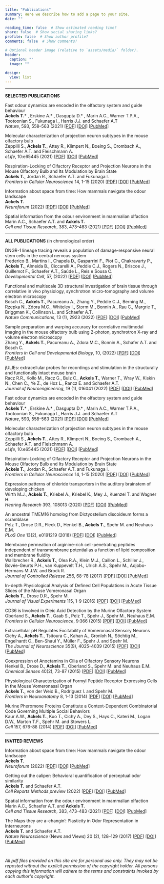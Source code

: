 ```yaml
---
title: "Publications"
summary: Here we describe how to add a page to your site.
date: ""

reading_time: false  # Show estimated reading time?
share: false  # Show social sharing links?
profile: false  # Show author profile?
comments: false  # Show comments?

# Optional header image (relative to `assets/media/` folder).
header:
  caption: ""
  image: ""

design:
  view: list 
---
```


<!-- # Publications   -->

---  


**SELECTED PUBLICATIONS**  

Fast odour dynamics are encoded in the olfactory system and guide behaviour  
**Ackels T.*** , Erskine A.* , Dasgupta D.* , Marin A.C., Warner T.P.A., Tootoonian S., Fukunaga I., Harris J.J. and Schaefer A.T  
*Nature*, 593, 558–563 (2021) [[PDF](https://ackelslab.com/uploads/pdf/Ackels_et_al_2021_Nature.pdf)] [[DOI](https://doi.org/10.1038/s41586-021-03514-2)] [[PubMed](https://pubmed.ncbi.nlm.nih.gov/33953395/)]

Molecular characterization of projection neuron subtypes in the mouse olfactory bulb  
Zeppilli S., **Ackels T.**, Attey R., Klimpert N., Boeing S., Crombach A., Schaefer A.T. and Fleischmann A.  
*eLife*, 10:e65445 (2021)  [[PDF](https://ackelslab.com/uploads/pdf/Zeppilli_et_al_elife_2021.pdf)] [[DOI](http://doi.org/10.7554/eLife.65445)] [[PubMed](https://pubmed.ncbi.nlm.nih.gov/34292150/)]

Respiration-Locking of Olfactory Receptor and Projection Neurons in the Mouse Olfactory Bulb and Its Modulation by Brain State  
**Ackels T.**, Jordan R., Schaefer A.T. and Fukunaga I.  
*Frontiers in Cellular Neuroscience* 14, 1-15 (2020)  [[PDF](https://ackelslab.com/uploads/pdf/Ackels_et_al_Front_CellNeur_2020.pdf)] [[DOI](https://doi.org/10.3389/fncel.2020.00220)] [[PubMed](https://pubmed.ncbi.nlm.nih.gov/32765224/)]

Information about space from time: How mammals navigate the odour landscape  
**Ackels T.**  
*Neuroforum* (2022)  [[PDF](https://ackelslab.com/uploads/pdf/Ackels_Neuroforum_2022.pdf)] [[DOI](https://doi.org/10.1515/nf-2022-0006)] [[PubMed](https://www.researchgate.net/publication/361307039_Information_about_space_from_time_how_mammals_navigate_the_odour_landscape)]  

Spatial information from the odour environment in mammalian olfaction  
Marin A.C., Schaefer A.T. and **Ackels T.**  
*Cell and Tissue Research*, 383, 473–483 (2021)  [[PDF](https://ackelslab.com/uploads/pdf/Marin_et_al_CTR_2021.pdf)] [[DOI](https://doi.org/10.1007/s00441-020-03395-3)] [[PubMed](https://pubmed.ncbi.nlm.nih.gov/33515294/)] 

---

**ALL PUBLICATIONS** (in chronological order) 


DNGR-1 lineage tracing reveals a population of damage-responsive neural stem cells in the central nervous system  
Frederico B., Martins I., Chapela D., Gasparrini F., Piot C., Chakravarty P., **Ackels T.**, Almeida B., Ciccarelli A., Peddie C.J., Rogers N., Briscoe J., Guillemot F., Schaefer A.T., Saúde L., Reis e Sousa C.  
*Developmental Cell*, 57, (2022) [[PDF](https://ackelslab.com/uploads/pdf/Frederico_et_al_DevCell_2022.pdf)] [[DOI](https://doi.org/10.1016/j.devcel.2022.07.012)] [[PubMed](https://pubmed.ncbi.nlm.nih.gov/35998585/)]

Functional and multiscale 3D structural investigation of brain tissue through correlative in vivo physiology, synchrotron micro-tomography and volume electron microscopy  
Bosch C., **Ackels T.**, Pacureanu A., Zhang Y., Peddie C.J., Berning M., Rzepka N., Zdora M.C., Whiteley I., Storm M., Bonnin A., Rau C., Margrie T., Briggman K., Collinson L. and Schaefer A.T.  
*Nature Communications*, 13 (1), 2923 (2022)  [[PDF](https://ackelslab.com/uploads/pdf/Bosch_et_al_Nat_Comms_2022.pdf)] [[DOI](https://doi.org/10.1038/s41467-022-30199-6)] [[PubMed](https://pubmed.ncbi.nlm.nih.gov/35614048/)]

Sample preparation and warping accuracy for correlative multimodal imaging in the mouse olfactory bulb using 2-photon, synchrotron X-ray and volume electron microscopy  
Zhang Y., **Ackels T.**, Pacureanu A., Zdora M.C., Bonnin A., Schafer A.T. and Bosch C.  
*Frontiers in Cell and Developmental Biology*, 10, (2022)   [[PDF](https://ackelslab.com/uploads/pdf/Zhang_et_al_Front_CDB_2022.pdf)] [[DOI](https://doi.org/10.3389/fcell.2022.880696)] [[PubMed](https://pubmed.ncbi.nlm.nih.gov/35756997/)]

jULIEs: extracellular probes for recordings and stimulation in the structurally and functionally intact mouse brain  
Racz R.R., Kollo M., Racz G., Bulz C., **Ackels T.**, Warner T., Wray W., Kiskin N., Chen C., Ye Z., de Hoz L., Rancz E. and Schaefer A.T.  
*Journal of Neuroengineering*, 19 (1), 016041 (2022)  [[PDF](https://ackelslab.com/uploads/pdf/Racz_et_al_JNeuralEng_2022.pdf)] [[DOI](https://doi.org/10.1088/1741-2552/ac514f)] [[PubMed](https://pubmed.ncbi.nlm.nih.gov/35108701/)]

Fast odour dynamics are encoded in the olfactory system and guide behaviour  
**Ackels T.*** , Erskine A.* , Dasgupta D.* , Marin A.C., Warner T.P.A., Tootoonian S., Fukunaga I., Harris J.J. and Schaefer A.T  
*Nature*, 593, 558–563 (2021) [[PDF](https://ackelslab.com/uploads/pdf/Ackels_et_al_2021_Nature.pdf)] [[DOI](https://doi.org/10.1038/s41586-021-03514-2)] [[PubMed](https://pubmed.ncbi.nlm.nih.gov/33953395/)]

Molecular characterization of projection neuron subtypes in the mouse olfactory bulb  
Zeppilli S., **Ackels T.**, Attey R., Klimpert N., Boeing S., Crombach A., Schaefer A.T. and Fleischmann A.  
*eLife*, 10:e65445 (2021)  [[PDF](https://ackelslab.com/uploads/pdf/Zeppilli_et_al_elife_2021.pdf)] [[DOI](http://doi.org/10.7554/eLife.65445)] [[PubMed](https://pubmed.ncbi.nlm.nih.gov/34292150/)]

Respiration-Locking of Olfactory Receptor and Projection Neurons in the Mouse Olfactory Bulb and Its Modulation by Brain State  
**Ackels T.**, Jordan R., Schaefer A.T. and Fukunaga I.  
*Frontiers in Cellular Neuroscience* 14, 1-15 (2020)  [[PDF](https://ackelslab.com/uploads/pdf/Ackels_et_al_Front_CellNeur_2020.pdf)] [[DOI](https://doi.org/10.3389/fncel.2020.00220)] [[PubMed](https://pubmed.ncbi.nlm.nih.gov/32765224/)]

Expression patterns of chloride transporters in the auditory brainstem of developing chicken  
Wirth M.J., **Ackels T.**, Kriebel A., Kriebel K., Mey J., Kuenzel T. and Wagner H.  
*Hearing Research* 393, 108013 (2020)  [[PDF](https://ackelslab.com/uploads/pdf/Wirth_et_al_HearRes_2020.pdf)] [[DOI](http://doi.org/10.1016/j.heares.2020.108013)] [[PubMed](https://pubmed.ncbi.nlm.nih.gov/32554128/)]

An ancestral TMEM16 homolog from Dictyostelium discoideum forms a scramblase  
Pelz T., Drose D.R., Fleck D., Henkel B., **Ackels T.**, Spehr M. and Neuhaus E.M.  
*PLoS One* 13(2), e0191219 (2018)  [[PDF](https://ackelslab.com/uploads/pdf/Pelz_et_al_PONE_2018.pdf)] [[DOI](http://doi.org/10.1371/journal.pone.0191219)] [[PubMed](https://pubmed.ncbi.nlm.nih.gov/29444117/)]

Membrane permeation of arginine-rich cell-penetrating peptides independent of transmembrane potential as a function of lipid composition and membrane fluidity  
Wallbrecher R., **Ackels T.**, Olea R.A., Klein M.J., Caillon L., Schiller J., Bovée-Geurts P.H., van Kuppevelt T.H., Ulrich A.S., Spehr M., Adjobo-Hermans M.J.W. and Brock R.  
*Journal of Controlled Release* 256, 68-78 (2017) [[PDF](https://ackelslab.com/uploads/pdf/Wallbrecher_et_al_JContrRel_2017.pdf)] [[DOI](http://doi.org/10.1016/j.jconrel.2017.04.013)] [[PubMed](https://pubmed.ncbi.nlm.nih.gov/28411183/)]
  
In-depth Physiological Analysis of Defined Cell Populations in Acute Tissue Slices of the Mouse Vomeronasal Organ  
**Ackels T.**, Drose D.R., Spehr M.  
*Journal of Visual Experiments* 115, 1-9 (2016)  [[PDF](https://ackelslab.com/uploads/pdf/Ackels_et_al_jOVE_2014.pdf)] [[DOI](http://doi.org/10.3791/54517)] [[PubMed](https://pubmed.ncbi.nlm.nih.gov/27684435/)]

CD36 is Involved in Oleic Acid Detection by the Murine Olfactory System  
Oberland S., **Ackels T.**, Gaab S., Pelz T., Spehr J., Spehr M., Neuhaus E.M.  
*Frontiers in Cellular Neuroscience*, 9:366 (2015)  [[PDF](https://ackelslab.com/uploads/pdf/Oberland_et_al_Front_CellN_2015.pdf)] [[DOI](http://doi.org/10.3389/fncel.2015.00366)] [[PubMed](https://pubmed.ncbi.nlm.nih.gov/26441537/)]

Extracellular pH Regulates Excitability of Vomeronasal Sensory Neurons  
Cichy A., **Ackels T.**, Tsitoura C., Kahan A., Gronloh N., Söchtig M., Engelhardt C., Ben-Shaul Y., Müller F., Spehr J. and Spehr M.  
*The Journal of Neuroscience* 35(9), 4025-4039 (2015)  [[PDF](https://ackelslab.com/uploads/pdf/Cichy_et_al_JNeurosci_2015.pdf)] [[DOI](http://doi.org/10.1523/jneurosci.2593-14.2015)] [[PubMed](https://pubmed.ncbi.nlm.nih.gov/25740530/)]

Coexpression of Anoctamins in Cilia of Olfactory Sensory Neurons  
Henkel B., Drose D., **Ackels T.**, Oberland S., Spehr M. and Neuhaus E.M.  
*Chemical Senses* 40(2), 73-87 (2015)  [[PDF](https://ackelslab.com/uploads/pdf/Henkel_et_al_ChemSens_2014.pdf)] [[DOI](https://doi.org/10.1093/chemse/bju061)] [[PubMed](https://pubmed.ncbi.nlm.nih.gov/25500808/)]

Physiological Characterization of Formyl Peptide Receptor Expressing Cells in the Mouse Vomeronasal Organ  
**Ackels T.**, von der Weid B., Rodriguez I. and Spehr M.  
*Frontiers in Neuroanatomy* 8, 1-13 (2014)  [[PDF](https://ackelslab.com/uploads/pdf/Ackels_et_al_Front_NeurAnat_2014.pdf)] [[DOI](http://doi.org/10.3389/fnana.2014.00134)] [[PubMed](https://pubmed.ncbi.nlm.nih.gov/25484858/)]

Murine Pheromone Proteins Constitute a Context-Dependent Combinatorial Code Governing Multiple Social Behaviors  
Kaur A.W., **Ackels T.**, Kuo T., Cichy A., Dey S., Hays C., Kateri M., Logan D.W., Marton T.F., Spehr M. and Stowers L.  
*Cell* 157, 676-88 (2014)  [[PDF](https://ackelslab.com/uploads/pdf/Kaur_et_al_Cell_2014.pdf)] [[DOI](http://doi.org/10.1016/j.cell.2014.02.025)] [[PubMed](https://pubmed.ncbi.nlm.nih.gov/24766811/)]

---

**INVITED REVIEWS**  

Information about space from time: How mammals navigate the odour landscape  
**Ackels T.**  
*Neuroforum* (2022)  [[PDF](https://ackelslab.com/uploads/pdf/Ackels_Neuroforum_2022.pdf)] [[DOI](https://doi.org/10.1515/nf-2022-0006)] [[PubMed](https://www.researchgate.net/publication/361307039_Information_about_space_from_time_how_mammals_navigate_the_odour_landscape)]  

Getting out the caliper: Behavioral quantification of perceptual odor similarity  
**Ackels T.** and Schaefer A.T.  
*Cell Reports Methods preview* (2022)  [[PDF](https://ackelslab.com/uploads/pdf/Ackels_Schaefer_CellRepMethods_2022.pdf)] [[DOI](https://doi.org/10.1016/j.crmeth.2022.100240)] [[PubMed](https://pubmed.ncbi.nlm.nih.gov/35784647/)]  

Spatial information from the odour environment in mammalian olfaction  
Marin A.C., Schaefer A.T. and **Ackels T.**  
*Cell and Tissue Research*, 383, 473–483 (2021)  [[PDF](https://ackelslab.com/uploads/pdf/Marin_et_al_CTR_2021.pdf)] [[DOI](https://doi.org/10.1007/s00441-020-03395-3)] [[PubMed](https://pubmed.ncbi.nlm.nih.gov/33515294/)] 

The Maps they are a-changin’: Plasticity in Odor Representation in Interneurons  
**Ackels T.** and Schaefer A.T.  
*Nature Neuroscience* (News and Views) 20 (2), 128–129 (2017)  [[PDF](https://ackelslab.com/uploads/pdf/Ackels_Schaefer_NatNeur_2017.pdf)] [[DOI](http://doi.org/10.1038/nn.4484)] [[PubMed](https://pubmed.ncbi.nlm.nih.gov/28127039/)] 
<p>
<br>

*All pdf files provided on this site are for personal use only. They may not be reposted without the explicit permission of the copyright holder. All persons copying this information will adhere to the terms and constraints invoked by each author's copyright.*
